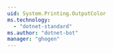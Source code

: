 ```yaml
---
uid: System.Printing.OutputColor
ms.technology: 
  - "dotnet-standard"
ms.author: "dotnet-bot"
manager: "ghogen"
---
```

